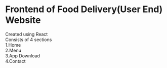 # Frontend of Food Delivery(User End) Website
Created using React <br>
Consists of 4 sections<br>
1.Home<br>
2.Menu<br>
3.App Download <br>
4.Contact<br>
 
 
